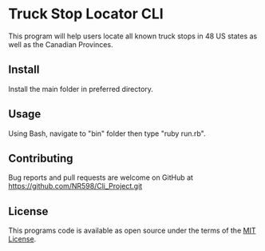 # Truck Stop Locator CLI

This program will help users locate all known truck stops in 48 US states as well as the Canadian Provinces.

## Install

Install the main folder in preferred directory. 
    
## Usage

Using Bash, navigate to "bin" folder then type "ruby run.rb".

## Contributing

Bug reports and pull requests are welcome on GitHub at https://github.com/NR598/Cli_Project.git

## License

This programs code is available as open source under the terms of the [MIT License](http://opensource.org/licenses/MIT).
